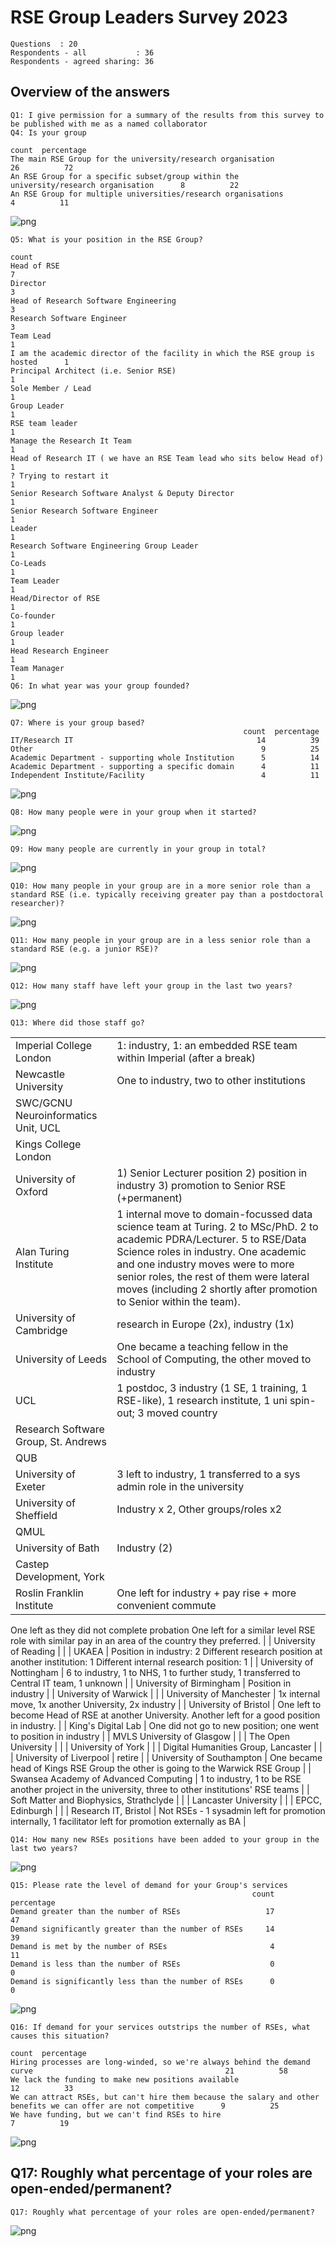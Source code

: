 # RSE Group Leaders Survey 2023

    Questions  : 20
    Respondents - all           : 36
    Respondents - agreed sharing: 36


## Overview of the answers

    Q1: I give permission for a summary of the results from this survey to be published with me as a named collaborator
    Q4: Is your group
                                                                                          count  percentage
    The main RSE Group for the university/research organisation                              26          72
    An RSE Group for a specific subset/group within the university/research organisation      8          22
    An RSE Group for multiple universities/research organisations                             4          11



    
![png](report_files/report_4_1.png)
    


    Q5: What is your position in the RSE Group?
                                                                                 count
    Head of RSE                                                                      7
    Director                                                                         3
    Head of Research Software Engineering                                            3
    Research Software Engineer                                                       3
    Team Lead                                                                        1
    I am the academic director of the facility in which the RSE group is hosted      1
    Principal Architect (i.e. Senior RSE)                                            1
    Sole Member / Lead                                                               1
    Group Leader                                                                     1
    RSE team leader                                                                  1
    Manage the Research It Team                                                      1
    Head of Research IT ( we have an RSE Team lead who sits below Head of)           1
    ? Trying to restart it                                                           1
    Senior Research Software Analyst & Deputy Director                               1
    Senior Research Software Engineer                                                1
    Leader                                                                           1
    Research Software Engineering Group Leader                                       1
    Co-Leads                                                                         1
    Team Leader                                                                      1
    Head/Director of RSE                                                             1
    Co-founder                                                                       1
    Group leader                                                                     1
    Head Research Engineer                                                           1
    Team Manager                                                                     1
    Q6: In what year was your group founded?



    
![png](report_files/report_4_3.png)
    


    Q7: Where is your group based?
                                                        count  percentage
    IT/Research IT                                         14          39
    Other                                                   9          25
    Academic Department - supporting whole Institution      5          14
    Academic Department - supporting a specific domain      4          11
    Independent Institute/Facility                          4          11



    
![png](report_files/report_4_5.png)
    


    Q8: How many people were in your group when it started?



    
![png](report_files/report_4_7.png)
    


    Q9: How many people are currently in your group in total?



    
![png](report_files/report_4_9.png)
    


    Q10: How many people in your group are in a more senior role than a standard RSE (i.e. typically receiving greater pay than a postdoctoral researcher)?



    
![png](report_files/report_4_11.png)
    


    Q11: How many people in your group are in a less senior role than a standard RSE (e.g. a junior RSE)?



    
![png](report_files/report_4_13.png)
    


    Q12: How many staff have left your group in the last two years?



    
![png](report_files/report_4_15.png)
    


    Q13: Where did those staff go?



|                                         |                                                                                                                                                                                                                                                                                                                         |
|-----------------------------------------|-------------------------------------------------------------------------------------------------------------------------------------------------------------------------------------------------------------------------------------------------------------------------------------------------------------------------|
| Imperial College London                 | 1: industry, 1: an embedded RSE team within Imperial (after a break)                                                                                                                                                                                                                                                    |
| Newcastle University                    | One to industry, two to other institutions                                                                                                                                                                                                                                                                              |
| SWC/GCNU Neuroinformatics Unit, UCL     |                                                                                                                                                                                                                                                                                                                         |
| Kings College London                    |                                                                                                                                                                                                                                                                                                                         |
| University of Oxford                    | 1) Senior Lecturer position 2) position in industry 3) promotion to Senior RSE (+permanent)                                                                                                                                                                                                                             |
| Alan Turing Institute                   | 1 internal move to domain-focussed data science team at Turing. 2 to MSc/PhD. 2 to academic PDRA/Lecturer. 5 to RSE/Data Science roles in industry. One academic and one industry moves were to more senior roles, the rest of them were lateral moves (including 2 shortly after promotion to Senior within the team). |
| University of Cambridge                 | research in Europe (2x), industry (1x)                                                                                                                                                                                                                                                                                  |
| University of Leeds                     | One became a teaching fellow in the School of Computing, the other moved to industry                                                                                                                                                                                                                                    |
| UCL                                     | 1 postdoc, 3 industry (1 SE, 1 training, 1 RSE-like), 1 research institute, 1 uni spin-out; 3 moved country                                                                                                                                                                                                             |
| Research Software Group, St. Andrews    |                                                                                                                                                                                                                                                                                                                         |
| QUB                                     |                                                                                                                                                                                                                                                                                                                         |
| University of Exeter                    | 3 left to industry, 1 transferred to a sys admin role in the university                                                                                                                                                                                                                                                 |
| University of Sheffield                 | Industry x 2, Other groups/roles x2                                                                                                                                                                                                                                                                                     |
| QMUL                                    |                                                                                                                                                                                                                                                                                                                         |
| University of Bath                      | Industry (2)                                                                                                                                                                                                                                                                                                            |
| Castep Development, York                |                                                                                                                                                                                                                                                                                                                         |
| Roslin Franklin Institute               | One left for industry + pay rise + more convenient commute
One left as they did not complete probation
One left for a similar level RSE role with similar pay in an area of the country they preferred.                                                                                                                                                                                                                                                                                                                         |
| University of Reading                   |                                                                                                                                                                                                                                                                                                                         |
| UKAEA                                   | Position in industry: 2
Different research position at another institution: 1
Different internal research position: 1                                                                                                                                                                                                                                                                                                                         |
| University of Nottingham                | 6 to industry, 1 to NHS, 1 to further study, 1 transferred to Central IT team, 1 unknown                                                                                                                                                                                                                                |
| University of Birmingham                | Position in industry                                                                                                                                                                                                                                                                                                    |
| University of Warwick                   |                                                                                                                                                                                                                                                                                                                         |
| University of Manchester                | 1x internal move, 1x another University, 2x industry                                                                                                                                                                                                                                                                    |
| University of Bristol                   | One left to become Head of RSE at another University. Another left for a good position in industry.                                                                                                                                                                                                                     |
| King's Digital Lab                      | One did not go to new position; one went to position in industry                                                                                                                                                                                                                                                        |
| MVLS University of Glasgow              |                                                                                                                                                                                                                                                                                                                         |
| The Open University                     |                                                                                                                                                                                                                                                                                                                         |
| University of York                      |                                                                                                                                                                                                                                                                                                                         |
| Digital Humanities Group, Lancaster     |                                                                                                                                                                                                                                                                                                                         |
| University of Liverpool                 | retire                                                                                                                                                                                                                                                                                                                  |
| University of Southampton               | One became head of Kings RSE Group the other is going to the Warwick RSE Group                                                                                                                                                                                                                                          |
| Swansea Academy of Advanced Computing   | 1 to industry, 1 to be RSE another project in the university, three to other institutions' RSE teams                                                                                                                                                                                                                    |
| Soft Matter and Biophysics, Strathclyde |                                                                                                                                                                                                                                                                                                                         |
| Lancaster University                    |                                                                                                                                                                                                                                                                                                                         |
| EPCC, Edinburgh                         |                                                                                                                                                                                                                                                                                                                         |
| Research IT, Bristol                    | Not RSEs  - 1 sysadmin left for promotion internally, 1 facilitator left for promotion externally as BA                                                                                                                                                                                                                 |


    Q14: How many new RSEs positions have been added to your group in the last two years?



    
![png](report_files/report_4_19.png)
    


    Q15: Please rate the level of demand for your Group's services
                                                          count  percentage
    Demand greater than the number of RSEs                   17          47
    Demand significantly greater than the number of RSEs     14          39
    Demand is met by the number of RSEs                       4          11
    Demand is less than the number of RSEs                    0           0
    Demand is significantly less than the number of RSEs      0           0



    
![png](report_files/report_4_21.png)
    


    Q16: If demand for your services outstrips the number of RSEs, what causes this situation?
                                                                                                                     count  percentage
    Hiring processes are long-winded, so we're always behind the demand curve                                           21          58
    We lack the funding to make new positions available                                                                 12          33
    We can attract RSEs, but can't hire them because the salary and other benefits we can offer are not competitive      9          25
    We have funding, but we can't find RSEs to hire                                                                      7          19



    
![png](report_files/report_4_23.png)
    


## Q17: Roughly what percentage of your roles are open-ended/permanent?

    Q17: Roughly what percentage of your roles are open-ended/permanent?



    
![png](report_files/report_6_1.png)
    

